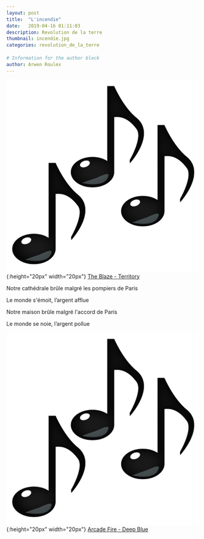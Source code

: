 ```yaml
---
layout: post
title:  "L'incendie"
date:   2019-04-16 01:11:03
description: Revolution de la terre
thumbnail: incendie.jpg
categories: revolution_de_la_terre

# Information for the author block
author: Arwen Roulex
---
```





![](/assets/img/notes.png){:height="20px" width="20px"} [The Blaze - Territory][link1] 

Notre cathédrale brûle malgré les pompiers de Paris

Le monde s'émoit, l’argent afflue 

Notre maison brûle malgré l'accord de Paris 

Le monde se noie, l’argent pollue


![](/assets/img/notes.png){:height="20px" width="20px"} [Arcade Fire - Deep Blue][link2] 

[link1]: https://www.youtube.com/watch?v=54fea7wuV6s&fbclid=IwAR2jRwDqcXI8Bd_0l5n8Zza5fN5CUxpKfcAZe_Tn0eJJijwY4tMnrVpKA9w
[link2]: https://www.youtube.com/watch?v=Cb0U9khXcLQ
